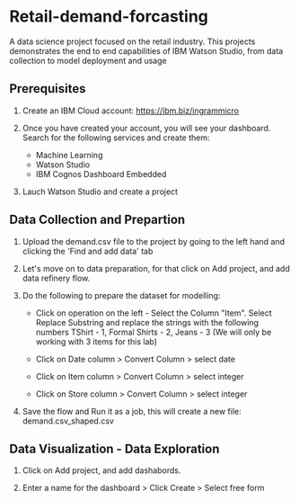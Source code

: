 # Retail-demand-forcasting
A data science project focused on the retail industry. This projects demonstrates the end to end capabilities of IBM Watson Studio, from data collection to model deployment and usage 

## Prerequisites 

1. Create an IBM Cloud account: https://ibm.biz/ingrammicro

2. Once you have created your account, you will see your dashboard. Search for the following services and create them: 
   * Machine Learning 
   * Watson Studio 
   * IBM Cognos Dashboard Embedded  

3. Lauch Watson Studio and create a project
  
  
## Data Collection and Prepartion  

1. Upload the demand.csv file to the project by going to the left hand and clicking the 'Find and add data' tab 

2. Let's move on to data preparation, for that click on Add project, and add data refinery flow. 

3. Do the following to prepare the dataset for modelling: 
   * Click on operation on the left - Select the Column "Item". Select Replace Substring and replace the strings with the following numbers TShirt - 1, Formal Shirts - 2, Jeans - 3 (We will only be working with 3 items for this lab) 
   
   * Click on Date column > Convert Column > select date
   * Click on Item column  > Convert Column > select integer 
   * Click on Store column  > Convert Column > select integer 

4. Save the flow and Run it as a job, this will create a new file: demand.csv_shaped.csv 


## Data Visualization - Data Exploration 

1. Click on Add project, and add dashabords. 

2. Enter a name for the dashboard > Click Create > Select free form

